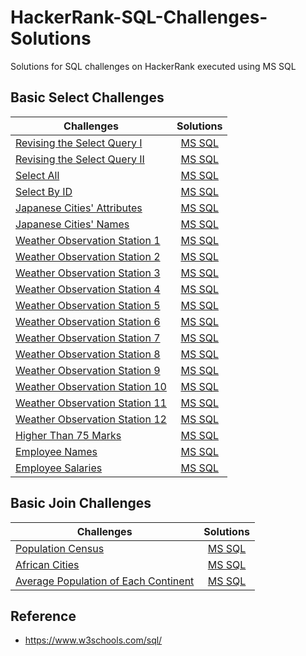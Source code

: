 # HackerRank-SQL-Challenges-Solutions
Solutions for SQL challenges on HackerRank executed using MS SQL

## Basic Select Challenges

| **Challenges**  | **Solutions** | 
| --------------- |:-------------:| 
| [Revising the Select Query I](https://www.hackerrank.com/challenges/revising-the-select-query/problem)    | [MS SQL](https://github.com/dalal1690/HackerRank-SQL-Challenges-Solutions-/blob/main/Basic%20Select/REVISION%20THE%20SELECT%20QUERY%20I.sql)| 
| [Revising the Select Query II](https://www.hackerrank.com/challenges/revising-the-select-query-2/problem) | [MS SQL](https://github.com/dalal1690/HackerRank-SQL-Challenges-Solutions-/blob/main/Basic%20Select/REVISION%20THE%20SELECT%20QUERY%20II.sql) | 
| [Select All](https://www.hackerrank.com/challenges/select-all-sql/problem)                                | [MS SQL](https://github.com/dalal1690/HackerRank-SQL-Challenges-Solutions-/blob/main/Basic%20Select/SELECT%20ALL.sql) | 
| [Select By ID](https://www.hackerrank.com/challenges/select-by-id/problem)                                | [MS SQL](https://github.com/dalal1690/HackerRank-SQL-Challenges-Solutions-/blob/main/Basic%20Select/SELECT%20BY%20ID.sql) | 
| [Japanese Cities' Attributes](https://www.hackerrank.com/challenges/japanese-cities-attributes/problem)   | [MS SQL](https://github.com/dalal1690/HackerRank-SQL-Challenges-Solutions-/blob/main/Basic%20Select/Japanese%20Cities%20Attributes.sql) | 
| [Japanese Cities' Names](https://www.hackerrank.com/challenges/japanese-cities-name/problem)              | [MS SQL](https://github.com/dalal1690/HackerRank-SQL-Challenges-Solutions-/blob/main/Basic%20Select/Japanese%20Cities%20Names.sql) | 
| [Weather Observation Station 1](https://www.hackerrank.com/challenges/weather-observation-station-1/problem)  | [MS SQL](https://github.com/dalal1690/HackerRank-SQL-Challenges-Solutions-/blob/main/Basic%20Select/Weather%20Observation%20Station%201.sql) | 
| [Weather Observation Station 2](https://www.hackerrank.com/challenges/weather-observation-station-2/problem)  | [MS SQL](https://github.com/dalal1690/HackerRank-SQL-Challenges-Solutions-/blob/main/Basic%20Select/Weather%20Observation%20Station%202.sql) | 
| [Weather Observation Station 3](https://www.hackerrank.com/challenges/weather-observation-station-3/problem)  | [MS SQL](https://github.com/dalal1690/HackerRank-SQL-Challenges-Solutions-/blob/main/Basic%20Select/Weather%20Observation%20Station%203.sql) | 
| [Weather Observation Station 4](https://www.hackerrank.com/challenges/weather-observation-station-4/problem)  | [MS SQL](https://github.com/dalal1690/HackerRank-SQL-Challenges-Solutions-/blob/main/Basic%20Select/Weather%20Observation%20Station%204.sql) | 
| [Weather Observation Station 5](https://www.hackerrank.com/challenges/weather-observation-station-5/problem)  | [MS SQL](https://github.com/dalal1690/HackerRank-SQL-Challenges-Solutions-/blob/main/Basic%20Select/Weather%20Observation%20Station%205.sql) | 
| [Weather Observation Station 6](https://www.hackerrank.com/challenges/weather-observation-station-6/problem)  | [MS SQL](https://github.com/dalal1690/HackerRank-SQL-Challenges-Solutions-/blob/main/Basic%20Select/Weather%20Observation%20Station%206.sql) | 
| [Weather Observation Station 7](https://www.hackerrank.com/challenges/weather-observation-station-7/problem)  | [MS SQL](https://github.com/dalal1690/HackerRank-SQL-Challenges-Solutions-/blob/main/Basic%20Select/Weather%20Observation%20Station%207.sql) | 
| [Weather Observation Station 8](https://www.hackerrank.com/challenges/weather-observation-station-8/problem)  | [MS SQL](https://github.com/dalal1690/HackerRank-SQL-Challenges-Solutions-/blob/main/Basic%20Select/Weather%20Observation%20Station%208.sql) | 
| [Weather Observation Station 9](https://www.hackerrank.com/challenges/weather-observation-station-9/problem)  | [MS SQL](https://github.com/dalal1690/HackerRank-SQL-Challenges-Solutions-/blob/main/Basic%20Select/Weather%20Observation%20Station%209.sql) | 
| [Weather Observation Station 10](https://www.hackerrank.com/challenges/weather-observation-station-10/problem)  | [MS SQL](https://github.com/dalal1690/HackerRank-SQL-Challenges-Solutions-/blob/main/Basic%20Select/Weather%20Observation%20Station%2010.sql) | 
| [Weather Observation Station 11](https://www.hackerrank.com/challenges/weather-observation-station-11/problem)  | [MS SQL](https://github.com/dalal1690/HackerRank-SQL-Challenges-Solutions-/blob/main/Basic%20Select/Weather%20Observation%20Station%2011.sql) | 
| [Weather Observation Station 12](https://www.hackerrank.com/challenges/weather-observation-station-12/problem)  | [MS SQL](https://github.com/dalal1690/HackerRank-SQL-Challenges-Solutions-/blob/main/Basic%20Select/Weather%20Observation%20Station%2012.sql) | 
| [Higher Than 75 Marks](https://www.hackerrank.com/challenges/more-than-75-marks/problem)                        | [MS SQL](https://github.com/dalal1690/HackerRank-SQL-Challenges-Solutions-/blob/main/Basic%20Select/Higher%20Than%2075%20Marks.sql) | 
| [Employee Names](https://www.hackerrank.com/challenges/name-of-employees/problem)                               | [MS SQL](https://github.com/dalal1690/HackerRank-SQL-Challenges-Solutions-/blob/main/Basic%20Select/Employee%20Names.sql) | 
| [Employee Salaries](https://www.hackerrank.com/challenges/salary-of-employees/problem)                          | [MS SQL](https://github.com/dalal1690/HackerRank-SQL-Challenges-Solutions-/blob/main/Basic%20Select/Employee%20Salary.sql) |

## Basic Join Challenges

| **Challenges**  | **Solutions** | 
| --------------- |:-------------:| 
| [Population Census](https://www.hackerrank.com/challenges/asian-population/problem)    | [MS SQL](https://github.com/dalal1690/HackerRank-SQL-Challenges-Solutions-/blob/main/Basic%20Join/Population%20Census.sql)| 
| [African Cities](https://www.hackerrank.com/challenges/african-cities/problem)    | [MS SQL](https://github.com/dalal1690/HackerRank-SQL-Challenges-Solutions-/blob/main/Basic%20Join/African%20Cities.sql)| 
| [Average Population of Each Continent](https://www.hackerrank.com/challenges/average-population-of-each-continent/problem)    | [MS SQL](https://github.com/dalal1690/HackerRank-SQL-Challenges-Solutions-/blob/main/Basic%20Join/Average%20Population%20of%20Each%20Continent.sql)| 


## Reference

- https://www.w3schools.com/sql/

